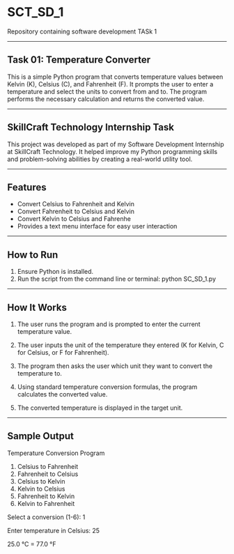 # SCT_SD_1
Repository containing software development TASk 1

----------------------------------
 ## Task 01: Temperature Converter
This is a simple Python program that converts temperature values between Kelvin (K), Celsius (C), and Fahrenheit (F). It prompts the user to enter a temperature and select the units to convert from and to. The program performs the necessary calculation and returns the converted value.


----------------------------------
## SkillCraft Technology Internship Task

This project was developed as part of my Software Development Internship at SkillCraft Technology. It helped improve my Python programming skills and problem-solving abilities by creating a real-world utility tool.


----------------------------------
## Features

- Convert Celsius to Fahrenheit and Kelvin
- Convert Fahrenheit to Celsius and Kelvin
- Convert Kelvin to Celsius and Fahrenhe
- Provides a text menu interface for easy user interaction
----------------------------------
## How to Run
1. Ensure Python is installed.
2. Run the script from the command line or terminal:
python SC_SD_1.py
----------------------------
## How It Works
1. The user runs the program and is prompted to enter the current temperature value.

2. The user inputs the unit of the temperature they entered (K for Kelvin, C for Celsius, or F for Fahrenheit).

3. The program then asks the user which unit they want to convert the temperature to.

4. Using standard temperature conversion formulas, the program calculates the converted value.

5. The converted temperature is displayed in the target unit.
-----------------------
## Sample Output

Temperature Conversion Program
1. Celsius to Fahrenheit
2. Fahrenheit to Celsius
3. Celsius to Kelvin
4. Kelvin to Celsius
5. Fahrenheit to Kelvin
6. Kelvin to Fahrenheit
   
Select a conversion (1-6): 1

Enter temperature in Celsius: 25

25.0 °C = 77.0 °F
